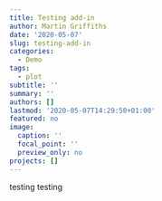 ```yaml
---
title: Testing add-in
author: Martin Griffiths
date: '2020-05-07'
slug: testing-add-in
categories:
  - Demo
tags:
  - plot
subtitle: ''
summary: ''
authors: []
lastmod: '2020-05-07T14:29:50+01:00'
featured: no
image:
  caption: ''
  focal_point: ''
  preview_only: no
projects: []
---
```


testing testing